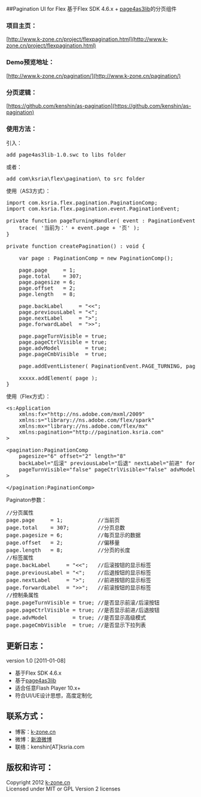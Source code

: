 ##Pagination UI for Flex
基于Flex SDK 4.6.x + [page4as3lib](https://github.com/kenshin/as-pagination)的分页组件

### 项目主页：  
[http://www.k-zone.cn/project/flexpagination.html](http://www.k-zone.cn/project/flexpagination.html)

### Demo预览地址：  
[http://www.k-zone.cn/pagination/](http://www.k-zone.cn/pagination/)

### 分页逻辑：  
[https://github.com/kenshin/as-pagination](https://github.com/kenshin/as-pagination)  

### 使用方法：  
引入：  
<pre>
add page4as3lib-1.0.swc to libs folder
</pre>
或者：  
<pre>
add com\ksria\flex\pagination\ to src folder
</pre>

使用（AS3方式）：  
<pre>
import com.ksria.flex.pagination.PaginationComp;
import com.ksria.flex.pagination.event.PaginationEvent;

private function pageTurningHandler( event : PaginationEvent ) : void {
    trace( '当前为：' + event.page + '页' );
}

private function createPagination() : void {
    
	var page : PaginationComp = new PaginationComp();
	
	page.page     = 1;
	page.total    = 307;
	page.pagesize = 6;
	page.offset   = 2;
	page.length   = 8;
	
	page.backLabel     = "<<";
	page.previousLabel = "<";
	page.nextLabel     = ">";
	page.forwardLabel  = ">>";
	
	page.pageTurnVisible = true;
	page.pageCtrlVisible = true;
	page.advModel        = true;
	page.pageCmbVisible  = true;
	
	page.addEventListener( PaginationEvent.PAGE_TURNING, pageTurningHandler );
	
	xxxxx.addElement( page );
}
</pre>  

使用（Flex方式）：
<pre>
&lt;s:Application 
    xmlns:fx="http://ns.adobe.com/mxml/2009"
    xmlns:s="library://ns.adobe.com/flex/spark"
    xmlns:mx="library://ns.adobe.com/flex/mx" 
    xmlns:pagination="http://pagination.ksria.com" 
&gt;

&lt;pagination:PaginationComp 
    pagesize="6" offset="2" length="8" 
	backLabel="后滚" previousLabel="后退" nextLabel="前进" forwardLabel="前滚" 
	pageTurnVisible="false" pageCtrlVisible="false" advModel="false" pageCmbVisible="true"
&gt;

&lt;/pagination:PaginationComp&gt;
</pre>

Paginaton参数：  
<pre>
//分页属性
page.page     = 1;           //当前页
page.total    = 307;         //分页总数
page.pagesize = 6;           //每页显示的数据
page.offset   = 2;           //偏移量
page.length   = 8;           //分页的长度
//标签属性
page.backLabel     = "<<";   //后滚按钮的显示标签
page.previousLabel = "<";    //后退按钮的显示标签
page.nextLabel     = ">";    //前进按钮的显示标签
page.forwardLabel  = ">>";   //前滚按钮的显示标签
//控制条属性
page.pageTurnVisible = true; //是否显示前滚/后滚按钮
page.pageCtrlVisible = true; //是否显示前进/后退按钮
page.advModel        = true; //是否显示高级模式
page.pageCmbVisible  = true; //是否显示下拉列表
</pre>

## 更新日志：
version 1.0 [2011-01-08]
* 基于Flex SDK 4.6.x
* 基于[page4as3lib](https://github.com/kenshin/as-pagination)
* 适合任意Flash Player 10.x+
* 符合UI/UE设计思想，高度定制化

## 联系方式：
* 博客：[k-zone.cn](http://www.k-zone.cn/zblog)
* 微博：[新浪微博](http://weibo.com/23784148)
* 联络：kenshin[AT]ksria.com

## 版权和许可：
Copyright 2012 [k-zone.cn](http://www.k-zone.cn/zblog)  
Licensed under MIT or GPL Version 2 licenses

